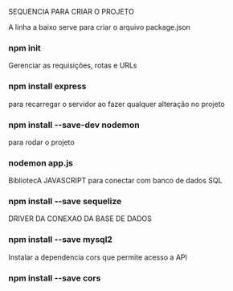 SEQUENCIA PARA CRIAR O PROJETO

A linha a baixo serve para criar o arquivo package.json
### npm init


Gerenciar as requisições, rotas e URLs
### npm install express

para recarregar o servidor ao fazer qualquer alteração no projeto
### npm install --save-dev nodemon
para rodar o projeto
### nodemon app.js

BibliotecA JAVASCRIPT para conectar com banco de dados SQL 
### npm install --save sequelize
DRIVER DA CONEXAO DA BASE DE DADOS  
### npm install --save mysql2

Instalar a dependencia cors que permite acesso a API 
### npm install --save cors